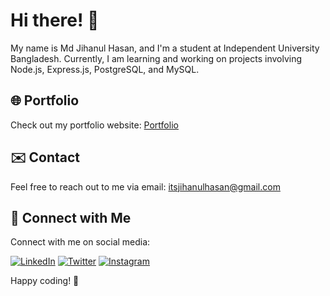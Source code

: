 # Hi there! 👋

My name is Md Jihanul Hasan, and I'm a student at Independent University Bangladesh. Currently, I am learning and working on projects involving Node.js, Express.js, PostgreSQL, and MySQL.

## 🌐 Portfolio

Check out my portfolio website: [Portfolio](your-portfolio-website-link)

## ✉️ Contact

Feel free to reach out to me via email: [itsjihanulhasan@gmail.com](itsjihanulhasan2gmail.com)

## 🔗 Connect with Me

Connect with me on social media:

[![LinkedIn](https://img.shields.io/badge/LinkedIn-blue?style=flat-square&logo=linkedin)]([your-linkedin-profile-link](https://www.linkedin.com/in/jihanulhasan/))
[![Twitter](https://img.shields.io/badge/Twitter-blue?style=flat-square&logo=twitter)]([your-twitter-profile-link](https://twitter.com/jihanul_md))
[![Instagram](https://img.shields.io/badge/Instagram-blue?style=flat-square&logo=instagram)]([your-instagram-profile-link](https://www.instagram.com/jihanul.hasan/)https://www.instagram.com/jihanul.hasan/)

Happy coding! 🚀
